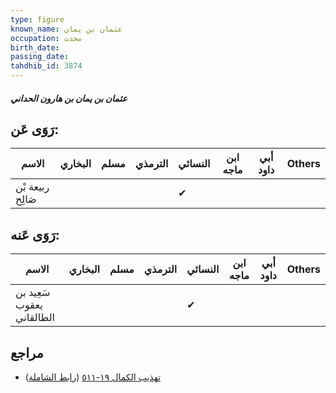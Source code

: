 ```yaml
---
type: figure
known_name: عثمان بن يمان
occupation: محدث
birth_date:
passing_date:
tahdhib_id: 3874
---
```

##### عثمان بن يمان بن هارون الحداني

## رَوَى عَن:
| الاسم            | البخاري | مسلم | الترمذي | النسائي | ابن ماجه | أبي داود | Others |
| ---------------- | ------- | ---- | ------- | ------- | -------- | -------- | ------ |
| ربيعة بْن صَالِح |         |      |         | ✔       |          |          |        |
## رَوَى عَنه:
| الاسم                     | البخاري | مسلم | الترمذي | النسائي | ابن ماجه | أبي داود | Others |
| ------------------------- | ------- | ---- | ------- | ------- | -------- | -------- | ------ |
| سَعِيد بن يعقوب الطالقاني |         |      |         | ✔       |          |          |        |
## مراجع
- [تهذيب الكمال ١٩-٥١١](obsidian://open?vault=Tahdhib-al-Kamal&file=Figures/٣٨٧٤-عثمان%20بن%20يمان%20بن%20هارون%20الحداني) ([رابط الشاملة](https://shamela.ws/book/3722/10085))